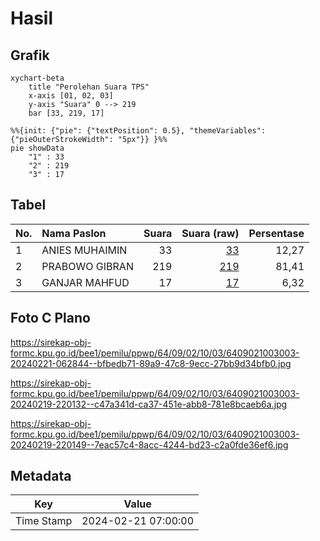 # Hasil

## Grafik

```mermaid
xychart-beta
    title "Perolehan Suara TPS"
    x-axis [01, 02, 03]
    y-axis "Suara" 0 --> 219
    bar [33, 219, 17]
```

```mermaid
%%{init: {"pie": {"textPosition": 0.5}, "themeVariables": {"pieOuterStrokeWidth": "5px"}} }%%
pie showData
    "1" : 33
    "2" : 219
    "3" : 17
```

## Tabel

| No. | Nama Paslon    | Suara | Suara (raw) | Persentase |
|:--- |:-------------- | -----:| -----------:| ----------:|
| 1   | ANIES MUHAIMIN | 33    | [33][p-1]   | 12,27      |
| 2   | PRABOWO GIBRAN | 219   | [219][p-2]  | 81,41      |
| 3   | GANJAR MAHFUD  | 17    | [17][p-3]   | 6,32       |


[p-1]: https://github.com/gigit-pemilu/pemilu-2024-64-kalimantan-timur/blob/main/pilpres/hitung-suara/sub/64-kalimantan-timur/sub/09-penajam-paser-utara/sub/02-waru/sub/1003-waru/sub/003-tps/sub/paslon-1.txt
[p-2]: https://github.com/gigit-pemilu/pemilu-2024-64-kalimantan-timur/blob/main/pilpres/hitung-suara/sub/64-kalimantan-timur/sub/09-penajam-paser-utara/sub/02-waru/sub/1003-waru/sub/003-tps/sub/paslon-2.txt
[p-3]: https://github.com/gigit-pemilu/pemilu-2024-64-kalimantan-timur/blob/main/pilpres/hitung-suara/sub/64-kalimantan-timur/sub/09-penajam-paser-utara/sub/02-waru/sub/1003-waru/sub/003-tps/sub/paslon-3.txt

## Foto C Plano

https://sirekap-obj-formc.kpu.go.id/bee1/pemilu/ppwp/64/09/02/10/03/6409021003003-20240221-062844--bfbedb71-89a9-47c8-9ecc-27bb9d34bfb0.jpg

https://sirekap-obj-formc.kpu.go.id/bee1/pemilu/ppwp/64/09/02/10/03/6409021003003-20240219-220132--c47a341d-ca37-451e-abb8-781e8bcaeb6a.jpg

https://sirekap-obj-formc.kpu.go.id/bee1/pemilu/ppwp/64/09/02/10/03/6409021003003-20240219-220149--7eac57c4-8acc-4244-bd23-c2a0fde36ef6.jpg


## Metadata

| Key        | Value               |
| ---------- | ------------------- |
| Time Stamp | 2024-02-21 07:00:00 |



